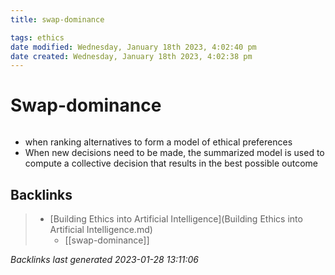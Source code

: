 ```yaml
---
title: swap-dominance

tags: ethics 
date modified: Wednesday, January 18th 2023, 4:02:40 pm
date created: Wednesday, January 18th 2023, 4:02:38 pm
---
```


# Swap-dominance
```toc
```

- when ranking alternatives to form a model of ethical preferences
- When new decisions need to be made, the summarized model is used to compute a collective decision that results in the best possible outcome

## Backlinks

> - [Building Ethics into Artificial Intelligence](Building Ethics into Artificial Intelligence.md)
>   - [[swap-dominance]]

_Backlinks last generated 2023-01-28 13:11:06_
